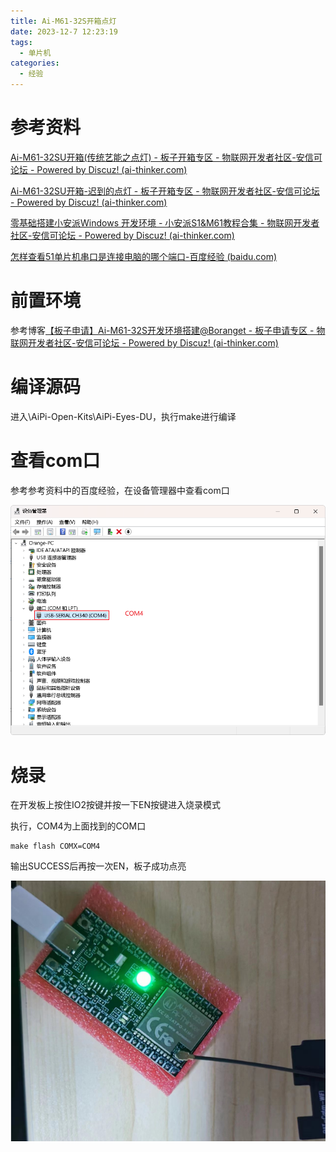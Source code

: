 ```yaml
---
title: Ai-M61-32S开箱点灯
date: 2023-12-7 12:23:19
tags:
  - 单片机
categories:
  - 经验
---
```


# 参考资料

[Ai-M61-32SU开箱(传统艺能之点灯) - 板子开箱专区 - 物联网开发者社区-安信可论坛 - Powered by Discuz! (ai-thinker.com)](https://bbs.ai-thinker.com/forum.php?mod=viewthread&tid=43770&extra=page%3D1)

[Ai-M61-32SU开箱-迟到的点灯 - 板子开箱专区 - 物联网开发者社区-安信可论坛 - Powered by Discuz! (ai-thinker.com)](https://bbs.ai-thinker.com/forum.php?mod=viewthread&tid=43758&extra=page%3D1)

[零基础搭建小安派Windows 开发环境 - 小安派S1&M61教程合集 - 物联网开发者社区-安信可论坛 - Powered by Discuz! (ai-thinker.com)](https://bbs.ai-thinker.com/forum.php?mod=viewthread&tid=282&extra=page%3D2&_dsign=7fea3002)

[怎样查看51单片机串口是连接电脑的哪个端口-百度经验 (baidu.com)](https://jingyan.baidu.com/article/b24f6c8217ee8886bee5da58.html)

# 前置环境

参考博客[【板子申请】Ai-M61-32S开发环境搭建@Boranget - 板子申请专区 - 物联网开发者社区-安信可论坛 - Powered by Discuz! (ai-thinker.com)](https://bbs.ai-thinker.com/forum.php?mod=viewthread&tid=43436&extra=)

# 编译源码

进入\AiPi-Open-Kits\AiPi-Eyes-DU，执行make进行编译

# 查看com口

参考参考资料中的百度经验，在设备管理器中查看com口

![image-20231207122150235](Ai-M61-32S开箱点灯/image-20231207122150235.png)

# 烧录

在开发板上按住IO2按键并按一下EN按键进入烧录模式

执行，COM4为上面找到的COM口

```shell
make flash COMX=COM4
```

输出SUCCESS后再按一次EN，板子成功点亮

![image-20231207210744918](Ai-M61-32S开箱点灯/image-20231207210744918.png)